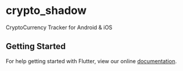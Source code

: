 # crypto_shadow

CryptoCurrency Tracker for Android &amp; iOS

## Getting Started

For help getting started with Flutter, view our online
[documentation](https://flutter.io/).
